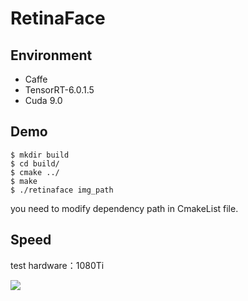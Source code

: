 # RetinaFace

## Environment
- Caffe
- TensorRT-6.0.1.5
- Cuda 9.0

## Demo
```
$ mkdir build
$ cd build/
$ cmake ../
$ make
$ ./retinaface img_path
```
you need to modify dependency path in CmakeList file.

## Speed

test hardware：1080Ti

![](./data/res.jpg)